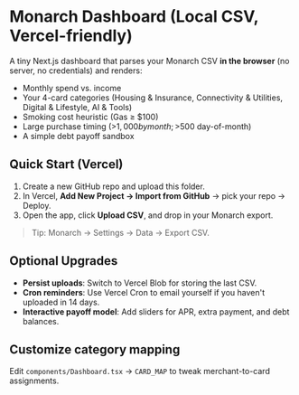 
# Monarch Dashboard (Local CSV, Vercel-friendly)

A tiny Next.js dashboard that parses your Monarch CSV **in the browser** (no server, no credentials) and renders:
- Monthly spend vs. income
- Your 4-card categories (Housing & Insurance, Connectivity & Utilities, Digital & Lifestyle, AI & Tools)
- Smoking cost heuristic (Gas ≥ $100)
- Large purchase timing (>$1,000 by month; >$500 day-of-month)
- A simple debt payoff sandbox

## Quick Start (Vercel)

1) Create a new GitHub repo and upload this folder.  
2) In Vercel, **Add New Project → Import from GitHub** → pick your repo → Deploy.  
3) Open the app, click **Upload CSV**, and drop in your Monarch export.

> Tip: Monarch → Settings → Data → Export CSV.

## Optional Upgrades

- **Persist uploads**: Switch to Vercel Blob for storing the last CSV.
- **Cron reminders**: Use Vercel Cron to email yourself if you haven't uploaded in 14 days.
- **Interactive payoff model**: Add sliders for APR, extra payment, and debt balances.

## Customize category mapping

Edit `components/Dashboard.tsx` → `CARD_MAP` to tweak merchant-to-card assignments.
